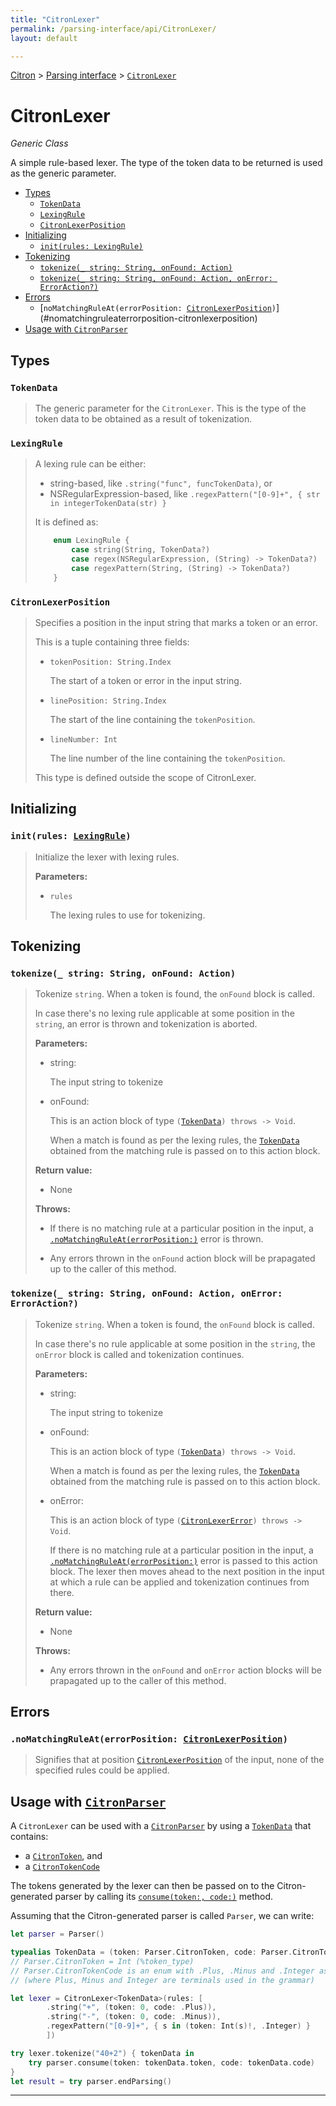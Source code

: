 ```yaml
---
title: "CitronLexer"
permalink: /parsing-interface/api/CitronLexer/
layout: default

---
```


[Citron] > [Parsing interface] > [`CitronLexer`]

[Citron]: /citron/
[Parsing interface]: /citron/parsing-interface/
[`CitronLexer`]: .

# CitronLexer

_Generic Class_

A simple rule-based lexer. The type of the token data to be returned is
used as the generic parameter.

  - [Types](#types)
     - [`TokenData`](#tokendata)
     - [`LexingRule`](#lexingrule)
     - [`CitronLexerPosition`](#citronlexerposition)
  - [Initializing](#initializing)
     - [`init(rules: LexingRule)`](#initrules-lexingrule)
  - [Tokenizing](#tokenizing)
     - [`tokenize(_ string: String, onFound: Action)`](#tokenize_-string-string-onfound-action)
     - [`tokenize(_ string: String, onFound: Action, onError: ErrorAction?)`](#tokenize_-string-string-onfound-action-onerror-erroraction)
  - [Errors](#errors)
     - [`noMatchingRuleAt(errorPosition: `[`CitronLexerPosition`]`)`](#nomatchingruleaterrorposition-citronlexerposition)
  - [Usage with `CitronParser`](#usage-with-citronparser)

## Types

### `TokenData`

> The generic parameter for the `CitronLexer`. This is the type of the
> token data to be obtained as a result of tokenization.

### `LexingRule`

> A lexing rule can be either:
>   - string-based, like `.string("func", funcTokenData)`, or
>   - NSRegularExpression-based, like `.regexPattern("[0-9]+", { str in integerTokenData(str) }`
>
> It is defined as:
>
> ~~~ Swift
>     enum LexingRule {
>         case string(String, TokenData?)
>         case regex(NSRegularExpression, (String) -> TokenData?)
>         case regexPattern(String, (String) -> TokenData?)
>     }
> ~~~

### `CitronLexerPosition`

> Specifies a position in the input string that marks a token or an error.
>
> This is a tuple containing three fields:
>
>   - `tokenPosition: String.Index`
>
>     The start of a token or error in the input string.
>
>   - `linePosition: String.Index`
>
>     The start of the line containing the `tokenPosition`.
>
>   - `lineNumber: Int`
>
>     The line number of the line containing the `tokenPosition`.
>
> This type is defined outside the scope of CitronLexer.

## Initializing

### `init(rules: `[`LexingRule`]`)`

> Initialize the lexer with lexing rules.
>
> **Parameters:**
>
>   - `rules`
>
>     The lexing rules to use for tokenizing.

## Tokenizing

### `tokenize(_ string: String, onFound: Action)`

> Tokenize `string`. When a token is found, the `onFound` block is called.
>
> In case there's no lexing rule applicable at some position in the `string`,
> an error is thrown and tokenization is aborted.
>
> **Parameters:**
>
>   - string:
>
>     The input string to tokenize
>
>   - onFound:
>
>     This is an action block of type `(`[`TokenData`]`) throws -> Void`.
>
>     When a match is found as per the lexing rules, the [`TokenData`]
>     obtained from the matching rule is passed on to this action block.
>
> **Return value:**
>
>   - None
>
> **Throws:**
>
>   - If there is no matching rule at a particular position in the input,
>     a [`.noMatchingRuleAt(errorPosition:)`] error is thrown.
>
>   - Any errors thrown in the `onFound` action block
>     will be prapagated up to the caller of this method.

### `tokenize(_ string: String, onFound: Action, onError: ErrorAction?)`

> Tokenize `string`. When a token is found, the `onFound` block is called.
>
> In case there's no rule applicable at some position in the `string`,
> the `onError` block is called and tokenization continues.
>
> **Parameters:**
>
>   - string:
>
>     The input string to tokenize
>
>   - onFound:
>
>     This is an action block of type `(`[`TokenData`]`) throws -> Void`.
>
>     When a match is found as per the lexing rules, the [`TokenData`]
>     obtained from the matching rule is passed on to this action block.
>
>   - onError:
>
>     This is an action block of type `(`[`CitronLexerError`]`) throws -> Void`.
>
>     If there is no matching rule at a particular position in the input,
>     a [`.noMatchingRuleAt(errorPosition:)`][`CitronLexerError`] error is
>     passed to this action block. The lexer then moves ahead to the next
>     position in the input at which a rule can be applied and
>     tokenization continues from there.
>
> **Return value:**
>
>   - None
>
> **Throws:**
>
>   - Any errors thrown in the `onFound` and `onError` action blocks
>     will be prapagated up to the caller of this method.

## Errors

### `.noMatchingRuleAt(errorPosition: `[`CitronLexerPosition`]`)`

> Signifies that at position [`CitronLexerPosition`] of the input, none of the
> specified rules could be applied.

## Usage with [`CitronParser`]

A `CitronLexer` can be used with a [`CitronParser`] by using a
[`TokenData`] that contains:
  - a [`CitronToken`], and
  - a [`CitronTokenCode`]

The tokens generated by the lexer can then be passed on to the
Citron-generated parser by calling its [`consume(token:, code:)`]
method.

[`consume(token:, code:)`]: ../CitronParser/#consumetoken-citrontoken-tokencode-citrontokencode

Assuming that the Citron-generated parser is called `Parser`, we can
write:

~~~ Swift
let parser = Parser()

typealias TokenData = (token: Parser.CitronToken, code: Parser.CitronTokenCode)
// Parser.CitronToken = Int (%token_type)
// Parser.CitronTokenCode is an enum with .Plus, .Minus and .Integer as values
// (where Plus, Minus and Integer are terminals used in the grammar)

let lexer = CitronLexer<TokenData>(rules: [
        .string("+", (token: 0, code: .Plus)),
        .string("-", (token: 0, code: .Minus)),
        .regexPattern("[0-9]+", { s in (token: Int(s)!, .Integer) }
        ])

try lexer.tokenize("40+2") { tokenData in
    try parser.consume(token: tokenData.token, code: tokenData.code)
}
let result = try parser.endParsing()
~~~

---

[`LexingRule`]: #lexingrule
[`TokenData`]: #tokendata
[`CitronLexerError`]: #nomatchingruleaterrorposition-citronlexerposition
[`.noMatchingRuleAt(errorPosition:)`]: #nomatchingruleaterrorposition-citronlexerposition
[`CitronLexerPosition`]: #citronlexerposition
[`CitronParser`]: ../CitronParser/#citronparser
[`CitronToken`]: ../CitronParser/#citrontoken
[`CitronTokenCode`]: ../CitronParser/#citrontokencode

